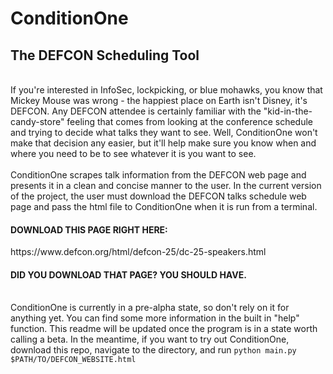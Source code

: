 <h1>ConditionOne</h1>
<h2>The DEFCON Scheduling Tool</h2>
<br>
If you're interested in InfoSec, lockpicking, or blue mohawks, you know that Mickey Mouse was wrong - the happiest place on Earth isn't Disney, it's DEFCON. Any DEFCON attendee is certainly familiar with the "kid-in-the-candy-store" feeling that comes from looking at the conference schedule and trying to decide what talks they want to see. Well, ConditionOne won't make that decision any easier, but it'll help make sure you know when and where you need to be to see whatever it is you want to see. 
<br>
<br>
ConditionOne scrapes talk information from the DEFCON web page and presents it in a clean and concise manner to the user. In the current version of the project, the user must download the DEFCON talks schedule web page and pass the html file to ConditionOne when it is run from a terminal. 
<br>
<h4>DOWNLOAD THIS PAGE RIGHT HERE:</h4>
https://www.defcon.org/html/defcon-25/dc-25-speakers.html
<h4>DID YOU DOWNLOAD THAT PAGE? YOU SHOULD HAVE.</h4>
<br>
ConditionOne is currently in a pre-alpha state, so don't rely on it for anything yet. You can find some more information in the built in "help" function. This readme will be updated once the program is in a state worth calling a beta. In the meantime, if you want to try out ConditionOne, download this repo, navigate to the directory, and run <code>python main.py $PATH/TO/DEFCON_WEBSITE.html</code>
